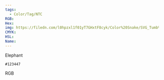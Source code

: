 ```yaml
---
tags:
  - Color/Tag/NTC
RGB:
Hex:
img: https://filedn.com/l0hpzxl1f01yT7GHxtF8cyk/Color%20Snake/SVG_Tumb%20Mass%20No%20Name/123447.svg
CMYK:
HSL:
Name:
---
```

Elephant
```palette
#123447
```
RGB
